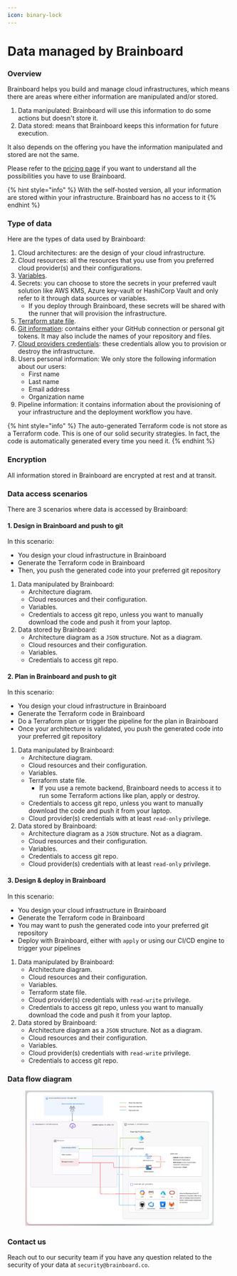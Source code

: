 ```yaml
---
icon: binary-lock
---
```


# Data managed by Brainboard

### Overview

Brainboard helps you build and manage cloud infrastructures, which means there are areas where either information are manipulated and/or stored.

1. Data manipulated: Brainboard will use this information to do some actions but doesn't store it.
2. Data stored: means that Brainboard keeps this information for future execution.

It also depends on the offering you have the information manipulated and stored are not the same.

Please refer to the [pricing page](https://www.brainboard.co/pricing) if you want to understand all the possibilities you have to use Brainboard.

{% hint style="info" %}
With the self-hosted version, all your information are stored within your infrastructure. Brainboard has no access to it
{% endhint %}



### Type of data

Here are the types of data used by Brainboard:

1. Cloud architectures: are the design of your cloud infrastructure.
2. Cloud resources: all the resources that you use from you preferred cloud provider(s) and their configurations.
3. [Variables](../input-output/variables.md).
4. Secrets: you can choose to store the secrets in your preferred vault solution like AWS KMS, Azure key-vault or HashiCorp Vault and only refer to it through data sources or variables.
   * If you deploy through Brainboard, these secrets will be shared with the runner that will provision the infrastructure.
5. [Terraform state file](https://developer.hashicorp.com/terraform/language/state).
6. [Git information](../settings/integrations/git-configuration/): contains either your GitHub connection or personal git tokens. It may also include the names of your repository and files.
7. [Cloud providers credentials](../data/cloud-providers/): these credentials allow you to provision or destroy the infrastructure.
8. Users personal information: We only store the following information about our users:
   * First name
   * Last name
   * Email address
   * Organization name
9. Pipeline information: it contains information about the provisioning of your infrastructure and the deployment workflow you have.

{% hint style="info" %}
The auto-generated Terraform code is not store as a Terraform code. This is one of our solid security strategies. In fact, the code is automatically generated every time you need it.
{% endhint %}

### Encryption

All information stored in Brainboard are encrypted at rest and at transit.

### Data access scenarios

There are 3 scenarios where data is accessed by Brainboard:

#### 1. Design in Brainboard and push to git

In this scenario:

* You design your cloud infrastructure in Brainboard
* Generate the Terraform code in Brainboard
* Then, you push the generated code into your preferred git repository

1. Data manipulated by Brainboard:
   * Architecture diagram.
   * Cloud resources and their configuration.
   * Variables.
   * Credentials to access git repo, unless you want to manually download the code and push it from your laptop.
2. Data stored by Brainboard:
   * Architecture diagram as a `JSON` structure. Not as a diagram.
   * Cloud resources and their configuration.
   * Variables.
   * Credentials to access git repo.

#### 2. Plan in Brainboard and push to git

In this scenario:

* You design your cloud infrastructure in Brainboard
* Generate the Terraform code in Brainboard
* Do a Terraform plan or trigger the pipeline for the plan in Brainboard
* Once your architecture is validated, you push the generated code into your preferred git repository

1. Data manipulated by Brainboard:
   * Architecture diagram.
   * Cloud resources and their configuration.
   * Variables.
   * Terraform state file.
     * If you use a remote backend, Brainboard needs to access it to run some Terraform actions like plan, apply or destroy.
   * Credentials to access git repo, unless you want to manually download the code and push it from your laptop.
   * Cloud provider(s) credentials with at least `read-only` privilege.
2. Data stored by Brainboard:
   * Architecture diagram as a `JSON` structure. Not as a diagram.
   * Cloud resources and their configuration.
   * Variables.
   * Credentials to access git repo.
   * Cloud provider(s) credentials with at least `read-only` privilege.

#### 3. Design & deploy in Brainboard

In this scenario:

* You design your cloud infrastructure in Brainboard
* Generate the Terraform code in Brainboard
* You may want to push the generated code into your preferred git repository
* Deploy with Brainboard, either with `apply` or using our CI/CD engine to trigger your pipelines

1. Data manipulated by Brainboard:
   * Architecture diagram.
   * Cloud resources and their configuration.
   * Variables.
   * Terraform state file.
   * Cloud provider(s) credentials with `read-write` privilege.
   * Credentials to access git repo, unless you want to manually download the code and push it from your laptop.
2. Data stored by Brainboard:
   * Architecture diagram as a `JSON` structure. Not as a diagram.
   * Cloud resources and their configuration.
   * Variables.
   * Cloud provider(s) credentials with `read-write` privilege.
   * Credentials to access git repo.

### Data flow diagram

<figure><img src="../.gitbook/assets/Brainboard Data flow.png" alt=""><figcaption></figcaption></figure>

### Contact us

Reach out to our security team if you have any question related to the security of your data at `security@brainboard.co`.
